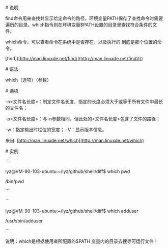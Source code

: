\# 说明

find命令用来查找并显示给定命令的路径，环境变量PATH保存了查找命令时需要遍历的目录。which指令则在环境变量$PATH设置的目录里查找符合条件的文件。

which命令，可以查看命令在系统中是否存在，以及执行的 到底是那个位置的命令。

\[find\]\([http://man.linuxde.net/find\](http://man.linuxde.net/find\)\)

\# 语法

which（选项）（参数）

\# 选项

-n&lt;文件名长度&gt;：制定文件名长度，指定的长度必须大于或等于所有文件中最长的文件名；

-p&lt;文件名长度&gt;：与-n参数相同，但此处的&lt;文件名长度&gt;包含了文件的路径；

-w：指定输出时栏位的宽度； -V：显示版本信息。

来自: [http://man.linuxde.net/which](http://man.linuxde.net/which)

\# 实例

\`\`\`

lyz@VM-90-103-ubuntu:~/lyz/github/shell/diff$ which pwd

/bin/pwd

\`\`\`

\`\`\`

lyz@VM-90-103-ubuntu:~/lyz/github/shell/diff$ which adduser

/usr/sbin/adduser

\`\`\`

说明：which是根据使用者所配置的$PATH 变量内的目录去搜寻可运行文件！

